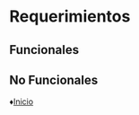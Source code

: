 # Requerimientos
## Funcionales
## No Funcionales
♦[Inicio](https://github.com/Edwin-Lines/Proyecto-And-Then...- "Inicio")
